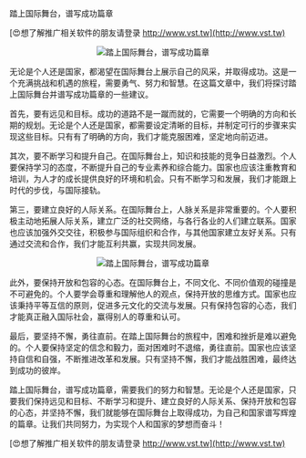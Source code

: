 踏上国际舞台，谱写成功篇章

[😍想了解推广相关软件的朋友请登录 http://www.vst.tw](http://www.vst.tw)

 <center><img src="https://vst.tw/MP4/tuiguang/png/0.png" alt="踏上国际舞台，谱写成功篇章"></center>

无论是个人还是国家，都渴望在国际舞台上展示自己的风采，并取得成功。这是一个充满挑战和机遇的旅程，需要勇气、努力和智慧。在这篇文章中，我们将探讨踏上国际舞台并谱写成功篇章的一些建议。

首先，要有远见和目标。成功的道路不是一蹴而就的，它需要一个明确的方向和长期的规划。无论是个人还是国家，都需要设定清晰的目标，并制定可行的步骤来实现这些目标。只有有了明确的方向，我们才能克服困难，坚定地向前迈进。

其次，要不断学习和提升自己。在国际舞台上，知识和技能的竞争日益激烈。个人要保持学习的态度，不断提升自己的专业素养和综合能力。国家也应该注重教育和培训，为人才的成长提供良好的环境和机会。只有不断学习和发展，我们才能跟上时代的步伐，与国际接轨。

第三，要建立良好的人际关系。在国际舞台上，人脉关系是非常重要的。个人要积极主动地拓展人际关系，建立广泛的社交网络，与各行各业的人们建立联系。国家也应该加强外交交往，积极参与国际组织和合作，与其他国家建立友好关系。只有通过交流和合作，我们才能互利共赢，实现共同发展。

 <center><img src="https://vst.tw/MP4/tuiguang/png/8.png" alt="踏上国际舞台，谱写成功篇章"></center>

此外，要保持开放和包容的心态。在国际舞台上，不同文化、不同价值观的碰撞是不可避免的。个人要学会尊重和理解他人的观点，保持开放的思维方式。国家也应该秉持平等互信的原则，促进多元文化的交流与发展。只有保持包容的心态，我们才能真正融入国际社会，赢得别人的尊重和认可。

最后，要坚持不懈，勇往直前。在踏上国际舞台的旅程中，困难和挫折是难以避免的。个人要保持坚定的信念和毅力，面对困难时不退缩，勇往直前。国家也应该坚持自信和自强，不断推进改革和发展。只有坚持不懈，我们才能战胜困难，最终达到成功的彼岸。

踏上国际舞台，谱写成功篇章，需要我们的努力和智慧。无论是个人还是国家，只要我们保持远见和目标、不断学习和提升、建立良好的人际关系、保持开放和包容的心态，并坚持不懈，我们就能够在国际舞台上取得成功，为自己和国家谱写辉煌的篇章。让我们共同努力，为实现个人和国家的梦想而奋斗！

[😍想了解推广相关软件的朋友请登录 http://www.vst.tw](http://www.vst.tw)



